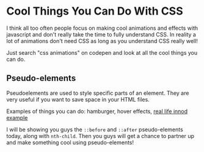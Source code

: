 # Cool Things You Can Do With CSS

I think all too often people focus on making cool animations and effects with javascript and don't
really take the time to fully understand CSS.  In reality a lot of animations don't need CSS
as long as you understand CSS really well!

Just search "css animations" on codepen and look at all the cool things you can do.

## Pseudo-elements
Pseudoelements are used to style specific parts of an element.  They are very useful if you want
to save space in your HTML files.  

Examples of things you can do: hamburger, hover effects, [real life innod example](https://xd.adobe.com/view/436c3c87-1d58-46d8-9bf3-692f9beb8f46/screen/7474b64f-9f7e-4306-ba1c-f3d177b090d8/Web-1920-2/)

I will be showing you guys the `::before` and `::after` pseudo-elements today, along with 
`nth-child`.  Then you guys will get a chance to partner up and make something cool using
pseudo-elements!
